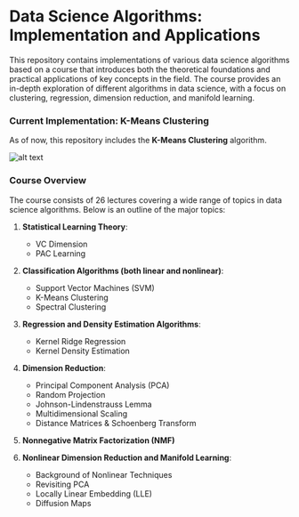 # Data Science Algorithms: Implementation and Applications

This repository contains implementations of various data science algorithms based on a course that introduces both the theoretical foundations and practical applications of key concepts in the field. The course provides an in-depth exploration of different algorithms in data science, with a focus on clustering, regression, dimension reduction, and manifold learning.

### Current Implementation: K-Means Clustering
As of now, this repository includes the **K-Means Clustering** algorithm.

![alt text](https://raw.githubusercontent.com/HeyHeyHayHay/DataScienceAlgorithmsClass/main/images/imageColorClusteringExamples.png)



### Course Overview
The course consists of 26 lectures covering a wide range of topics in data science algorithms. Below is an outline of the major topics:

1. **Statistical Learning Theory**:
   - VC Dimension
   - PAC Learning

2. **Classification Algorithms (both linear and nonlinear)**:
   - Support Vector Machines (SVM)
   - K-Means Clustering
   - Spectral Clustering

3. **Regression and Density Estimation Algorithms**:
   - Kernel Ridge Regression
   - Kernel Density Estimation

4. **Dimension Reduction**:
   - Principal Component Analysis (PCA)
   - Random Projection
   - Johnson-Lindenstrauss Lemma
   - Multidimensional Scaling
   - Distance Matrices & Schoenberg Transform

5. **Nonnegative Matrix Factorization (NMF)**

6. **Nonlinear Dimension Reduction and Manifold Learning**:
   - Background of Nonlinear Techniques
   - Revisiting PCA
   - Locally Linear Embedding (LLE)
   - Diffusion Maps
